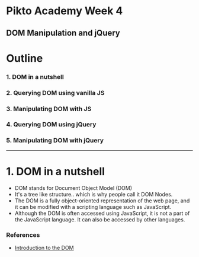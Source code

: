 # Pikto Academy Week 4

## DOM Manipulation and jQuery

# Outline

### 1. DOM in a nutshell
### 2. Querying DOM using vanilla JS
### 3. Manipulating DOM with JS
### 4. Querying DOM using jQuery
### 5. Manipulating DOM with jQuery

---

# 1. DOM in a nutshell

- DOM stands for Document Object Model (DOM)
- It's a tree like structure.. which is why people call it DOM Nodes.
- The DOM is a fully object-oriented representation of the web page, and it can be modified with a scripting language such as JavaScript.
- Although the DOM is often accessed using JavaScript, it is not a part of the JavaScript language. It can also be accessed by other languages.

### References

- [Introduction to the DOM][1]


[1]: https://developer.mozilla.org/en-US/docs/Web/API/Document_Object_Model/Introduction

